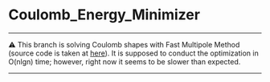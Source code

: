 # Coulomb_Energy_Minimizer
---

⚠️ This branch is solving Coulomb shapes with Fast Multipole Method (source code is taken at [here](https://github.com/kbrauss/FMM3D/tree/master)). It is supposed to conduct the optimization in O(nlgn) time; however, right now it seems to be slower than expected. 

---
